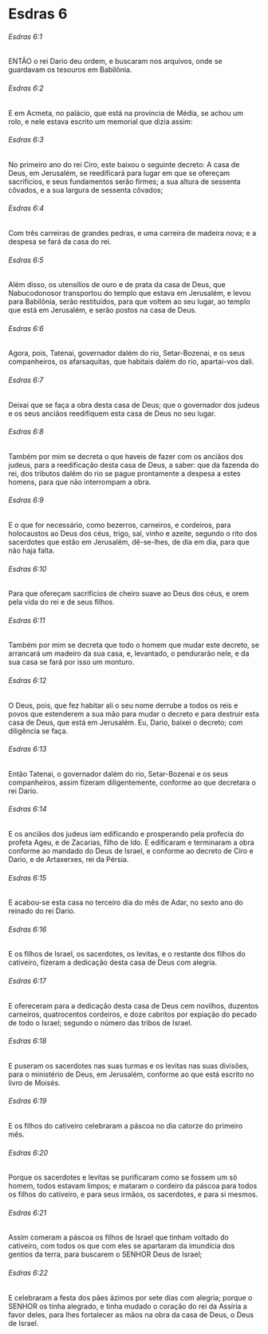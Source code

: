 # Esdras 6

###### Esdras 6:1

ENTÃO o rei Dario deu ordem, e buscaram nos arquivos, onde se guardavam os tesouros em Babilônia.

###### Esdras 6:2

E em Acmeta, no palácio, que está na província de Média, se achou um rolo, e nele estava escrito um memorial que dizia assim:

###### Esdras 6:3

No primeiro ano do rei Ciro, este baixou o seguinte decreto: A casa de Deus, em Jerusalém, se reedificará para lugar em que se ofereçam sacrifícios, e seus fundamentos serão firmes; a sua altura de sessenta côvados, e a sua largura de sessenta côvados;

###### Esdras 6:4

Com três carreiras de grandes pedras, e uma carreira de madeira nova; e a despesa se fará da casa do rei.

###### Esdras 6:5

Além disso, os utensílios de ouro e de prata da casa de Deus, que Nabucodonosor transportou do templo que estava em Jerusalém, e levou para Babilônia, serão restituídos, para que voltem ao seu lugar, ao templo que está em Jerusalém, e serão postos na casa de Deus.

###### Esdras 6:6

Agora, pois, Tatenai, governador dalém do rio, Setar-Bozenai, e os seus companheiros, os afarsaquitas, que habitais dalém do rio, apartai-vos dali.

###### Esdras 6:7

Deixai que se faça a obra desta casa de Deus; que o governador dos judeus e os seus anciãos reedifiquem esta casa de Deus no seu lugar.

###### Esdras 6:8

Também por mim se decreta o que haveis de fazer com os anciãos dos judeus, para a reedificação desta casa de Deus, a saber: que da fazenda do rei, dos tributos dalém do rio se pague prontamente a despesa a estes homens, para que não interrompam a obra.

###### Esdras 6:9

E o que for necessário, como bezerros, carneiros, e cordeiros, para holocaustos ao Deus dos céus, trigo, sal, vinho e azeite, segundo o rito dos sacerdotes que estão em Jerusalém, dê-se-lhes, de dia em dia, para que não haja falta.

###### Esdras 6:10

Para que ofereçam sacrifícios de cheiro suave ao Deus dos céus, e orem pela vida do rei e de seus filhos.

###### Esdras 6:11

Também por mim se decreta que todo o homem que mudar este decreto, se arrancará um madeiro da sua casa, e, levantado, o pendurarão nele, e da sua casa se fará por isso um monturo.

###### Esdras 6:12

O Deus, pois, que fez habitar ali o seu nome derrube a todos os reis e povos que estenderem a sua mão para mudar o decreto e para destruir esta casa de Deus, que está em Jerusalém. Eu, Dario, baixei o decreto; com diligência se faça.

###### Esdras 6:13

Então Tatenai, o governador dalém do rio, Setar-Bozenai e os seus companheiros, assim fizeram diligentemente, conforme ao que decretara o rei Dario.

###### Esdras 6:14

E os anciãos dos judeus iam edificando e prosperando pela profecia do profeta Ageu, e de Zacarias, filho de Ido. E edificaram e terminaram a obra conforme ao mandado do Deus de Israel, e conforme ao decreto de Ciro e Dario, e de Artaxerxes, rei da Pérsia.

###### Esdras 6:15

E acabou-se esta casa no terceiro dia do mês de Adar, no sexto ano do reinado do rei Dario.

###### Esdras 6:16

E os filhos de Israel, os sacerdotes, os levitas, e o restante dos filhos do cativeiro, fizeram a dedicação desta casa de Deus com alegria.

###### Esdras 6:17

E ofereceram para a dedicação desta casa de Deus cem novilhos, duzentos carneiros, quatrocentos cordeiros, e doze cabritos por expiação do pecado de todo o Israel; segundo o número das tribos de Israel.

###### Esdras 6:18

E puseram os sacerdotes nas suas turmas e os levitas nas suas divisões, para o ministério de Deus, em Jerusalém, conforme ao que está escrito no livro de Moisés.

###### Esdras 6:19

E os filhos do cativeiro celebraram a páscoa no dia catorze do primeiro mês.

###### Esdras 6:20

Porque os sacerdotes e levitas se purificaram como se fossem um só homem, todos estavam limpos; e mataram o cordeiro da páscoa para todos os filhos do cativeiro, e para seus irmãos, os sacerdotes, e para si mesmos.

###### Esdras 6:21

Assim comeram a páscoa os filhos de Israel que tinham voltado do cativeiro, com todos os que com eles se apartaram da imundícia dos gentios da terra, para buscarem o SENHOR Deus de Israel;

###### Esdras 6:22

E celebraram a festa dos pães ázimos por sete dias com alegria; porque o SENHOR os tinha alegrado, e tinha mudado o coração do rei da Assíria a favor deles, para lhes fortalecer as mãos na obra da casa de Deus, o Deus de Israel.

